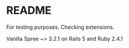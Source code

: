 # README

For testing purposes. Checking extensions.

Vanilla Spree ~> 3.2.1 on Rails 5 and Ruby 2.4.1
